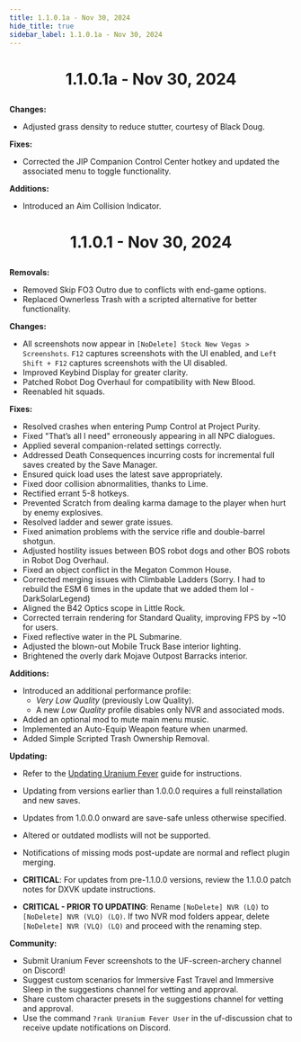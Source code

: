 ```yaml
---
title: 1.1.0.1a - Nov 30, 2024
hide_title: true
sidebar_label: 1.1.0.1a - Nov 30, 2024
---
```


# <p align="center"> 1.1.0.1a - Nov 30, 2024 </p>

**Changes:**
- Adjusted grass density to reduce stutter, courtesy of Black Doug.

**Fixes:**
- Corrected the JIP Companion Control Center hotkey and updated the associated menu to toggle functionality.

**Additions:**
- Introduced an Aim Collision Indicator.

# <p align="center"> 1.1.0.1 - Nov 30, 2024 </p>

**Removals:**
- Removed Skip FO3 Outro due to conflicts with end-game options.
- Replaced Ownerless Trash with a scripted alternative for better functionality.

**Changes:**
- All screenshots now appear in `[NoDelete] Stock New Vegas > Screenshots`. `F12` captures screenshots with the UI enabled, and `Left Shift + F12` captures screenshots with the UI disabled.
- Improved Keybind Display for greater clarity.
- Patched Robot Dog Overhaul for compatibility with New Blood.
- Reenabled hit squads.

**Fixes:**
- Resolved crashes when entering Pump Control at Project Purity.
- Fixed "That’s all I need" erroneously appearing in all NPC dialogues.
- Applied several companion-related settings correctly.
- Addressed Death Consequences incurring costs for incremental full saves created by the Save Manager.
- Ensured quick load uses the latest save appropriately.
- Fixed door collision abnormalities, thanks to Lime.
- Rectified errant 5-8 hotkeys.
- Prevented Scratch from dealing karma damage to the player when hurt by enemy explosives.
- Resolved ladder and sewer grate issues.
- Fixed animation problems with the service rifle and double-barrel shotgun.
- Adjusted hostility issues between BOS robot dogs and other BOS robots in Robot Dog Overhaul.
- Fixed an object conflict in the Megaton Common House.
- Corrected merging issues with Climbable Ladders (Sorry. I had to rebuild the ESM 6 times in the update that we added them lol - DarkSolarLegend)
- Aligned the B42 Optics scope in Little Rock.
- Corrected terrain rendering for Standard Quality, improving FPS by ~10 for users.
- Fixed reflective water in the PL Submarine.
- Adjusted the blown-out Mobile Truck Base interior lighting.
- Brightened the overly dark Mojave Outpost Barracks interior.

**Additions:**
- Introduced an additional performance profile:
  - *Very Low Quality* (previously Low Quality).
  - A new *Low Quality* profile disables only NVR and associated mods.
- Added an optional mod to mute main menu music.
- Implemented an Auto-Equip Weapon feature when unarmed.
- Added Simple Scripted Trash Ownership Removal.

**Updating:**
- Refer to the [Updating Uranium Fever](https://uraniumfever.net/docs/updating/) guide for instructions.
- Updating from versions earlier than 1.0.0.0 requires a full reinstallation and new saves.
- Updates from 1.0.0.0 onward are save-safe unless otherwise specified.
- Altered or outdated modlists will not be supported.
- Notifications of missing mods post-update are normal and reflect plugin merging.

- **CRITICAL**: For updates from pre-1.1.0.0 versions, review the 1.1.0.0 patch notes for DXVK update instructions.
- **CRITICAL - PRIOR TO UPDATING**: Rename `[NoDelete] NVR (LQ)` to `[NoDelete] NVR (VLQ) (LQ)`. If two NVR mod folders appear, delete `[NoDelete] NVR (VLQ) (LQ)` and proceed with the renaming step.

**Community:**
- Submit Uranium Fever screenshots to the UF-screen-archery channel on Discord!
- Suggest custom scenarios for Immersive Fast Travel and Immersive Sleep in the suggestions channel for vetting and approval.
- Share custom character presets in the suggestions channel for vetting and approval.
- Use the command `?rank Uranium Fever User` in the uf-discussion chat to receive update notifications on Discord.
